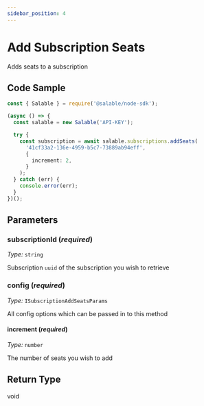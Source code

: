 ```yaml
---
sidebar_position: 4
---
```


# Add Subscription Seats

Adds seats to a subscription

## Code Sample

```typescript
const { Salable } = require('@salable/node-sdk');

(async () => {
  const salable = new Salable('API-KEY');

  try {
    const subscription = await salable.subscriptions.addSeats(
      '41cf33a2-136e-4959-b5c7-73889ab94eff',
      {
        increment: 2,
      }
    );
  } catch (err) {
    console.error(err);
  }
})();
```

## Parameters

### subscriptionId (_required_)

_Type:_ `string`

Subscription `uuid` of the subscription you wish to retrieve

### config (_required_)

_Type:_ `ISubscriptionAddSeatsParams`

All config options which can be passed in to this method

#### increment (_required_)

_Type:_ `number`

The number of seats you wish to add

## Return Type

void
